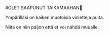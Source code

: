 #OLET SAAPUNUT TAIKAMAAHAN🔮

Ympärilläsi on kaiken muotoisia violetteja puita.

Niitä on niin paljon että et voi nähdä muualle.
